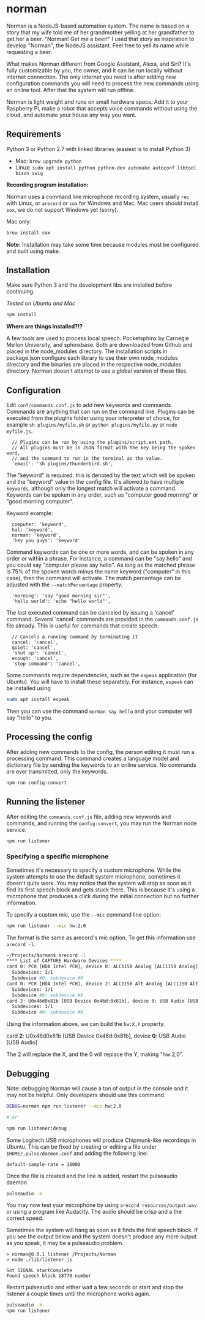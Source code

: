 # norman

Norman is a NodeJS-based automation system. The name is based on a story that my wife told me of her grandmother yelling at her grandfather to get her a beer. "Norman! Get me a beer!" I used that story as inspiration to develop "Norman", the NodeJS assistant. Feel free to yell its name while requesting a beer.

What makes Norman different from Google Assistant, Alexa, and Siri? It's fully customizable by you, the owner, and it can be run locally without internet connection. The only internet you need is after adding new configuration commands you will need to process the new commands using an online tool. After that the system will run offline.

Norman is light weight and runs on small hardware specs. Add it to your Raspberry Pi, make a robot that accepts voice commands without using the cloud, and automate your house any way you want.

## Requirements

Python 3 or Python 2.7 with linked libraries (easiest is to install Python 3)
- Mac: `brew upgrade python`
- Linux: `sudo apt install python python-dev automake autoconf libtool bison swig`

**Recording program installation:**

Norman uses a command line microphone recording system, usually `rec` with Linux, or `arecord` or `sox` for Windows and Mac. Mac users should install `sox`, we do not support Windows yet (sorry).

Mac only:

```bash
brew install sox
```

**Note:** Installation may take some time because modules must be configured and built using make.

## Installation

Make sure Python 3 and the development libs are installed before continuing.

*Tested on Ubuntu and Mac*

```bash
npm install
```

**Where are things installed?!?**

A few tools are used to process local speech. Pocketsphinx by Carnegie Mellon University, and sphinxbase. Both are downloaded from Github and placed in the node_modules directory. The installation scripts in package.json configure each library to use their own node_modules directory and the binaries are placed in the respective node_modules directory. Norman doesn't attempt to use a global version of these files.

## Configuration

Edit `conf/commands.conf.js` to add new keywords and commands. Commands are anything that can run on the command line. Plugins can be executed from the plugins folder using your interpreter of choice, for example `sh plugins/myfile.sh` or `python plugins/myfile.py` or `node myfile.js`.

```
  // Plugins can be ran by using the plugins/script.ext path.
  // All plugins must be in JSON format with the key being the spoken word, 
  // and the command to run in the terminal as the value.
  'email': 'sh plugins/thunderbird.sh',
```

The "keyword" is required, this is denoted by the text which will be spoken and the "keyword" value in the config file. It's allowed to have multiple `keywords`, although only the longest match will activate a command. Keywords can be spoken in any order, such as "computer good morning" or "good morning computer".

Keyword example:

```
  computer: 'keyword',
  hal: 'keyword',
  norman: 'keyword',
  'hey you guys': 'keyword'
```

Command keywords can be one or more words, and can be spoken in any order or within a phrase. For instance, a command can be "say hello" and you could say "computer please say hello". As long as the matched phrase is 75% of the spoken words minus the name keyword ("computer" in this case), then the command will activate. The match percentage can be adjusted with the `--matchPercentage` property.

```
  'morning': 'say "good morning sir"',
  'hello world': 'echo "hello world"',
```

The last executed command can be canceled by issuing a 'cancel' command. Several 'cancel' commands are provided in the `commands.conf.js` file already. This is useful for commands that create speech.

```
  // Cancels a running command by terminating it
  cancel: 'cancel',
  quiet: 'cancel',
  'shut up': 'cancel',
  enough: 'cancel',
  'stop command': 'cancel',
```

Some commands require dependencies, such as the `espeak` application (for Ubuntu). You will have to install these separately. For instance, `espeak` can be installed using 

```bash
sudo apt install espeak
```

Then you can use the command `norman say hello` and your computer will say "hello" to you.

## Processing the config

After adding new commands to the config, the person editing it must run a processing command. This command creates a language model and dictionary file by sending the keywords to an online service. No commands are ever transmitted, only the keywords.

```bash
npm run config:convert
```

## Running the listener

After editing the `commands.conf.js` file, adding new keywords and commands, and running the `config:convert`, you may run the Norman node service.

```bash
npm run listener
```

### Specifying a specific microphone

Sometimes it's necessary to specify a custom microphone. While the system attempts to use the default system microphone, sometimes it doesn't quite work. You may notice that the system will stop as soon as it find its first speech block and gets stuck there. This is because it's using a microphone that produces a click during the initial connection but no further information.

To specify a custom mic, use the `--mic` command line option:

```bash
npm run listener --mic hw:2,0
```

The format is the same as arecord's mic option. To get this information use `arecord -l`.

```bash
~/Projects/Norman$ arecord -l
**** List of CAPTURE Hardware Devices ****
card 0: PCH [HDA Intel PCH], device 0: ALC1150 Analog [ALC1150 Analog]
  Subdevices: 1/1
  Subdevice #0: subdevice #0
card 0: PCH [HDA Intel PCH], device 2: ALC1150 Alt Analog [ALC1150 Alt Analog]
  Subdevices: 1/1
  Subdevice #0: subdevice #0
card 2: U0x46d0x81b [USB Device 0x46d:0x81b], device 0: USB Audio [USB Audio]
  Subdevices: 1/1
  Subdevice #0: subdevice #0
```

Using the information above, we can build the `hw:X,Y` property.

  card **2**: U0x46d0x81b [USB Device 0x46d:0x81b], device **0**: USB Audio [USB Audio]

The 2 will replace the X, and the 0 will replace the Y, making "hw:2,0".

## Debugging

Note: debugging Norman will cause a ton of output in the console and it may not be helpful. Only developers should use this command.

```bash
DEBUG=norman npm run listener --mic hw:2,0

# or

npm run listener:debug
```

Some Logitech USB microphones will produce Chipmunk-like recordings in Ubuntu. This can be fixed by creating or editing a file under `$HOME/.pulse/daemon.conf` and adding the following line:

```
default-sample-rate = 16000
```

Once the file is created and the line is added, restart the pulseaudio daemon.

```bash
pulseaudio -k
```

You may now test your microphone by using `arecord resources/output.wav` or using a program like Audacity. The audio should be crisp and a the correct speed.

Sometimes the system will hang as soon as it finds the first speech block. If you see the output below and the system doesn't produce any more output as you speak, it may be a pulseaudio problem.

```
> norman@0.0.1 listener /Projects/Norman
> node ./lib/listener.js

Got SIGNAL startComplete
Found speech block 18770 number
```

Restart pulseaudio and either wait a few seconds or start and stop the listener a couple times until the microphone works again.

```bash
pulseaudio -k
npm run listener
```

